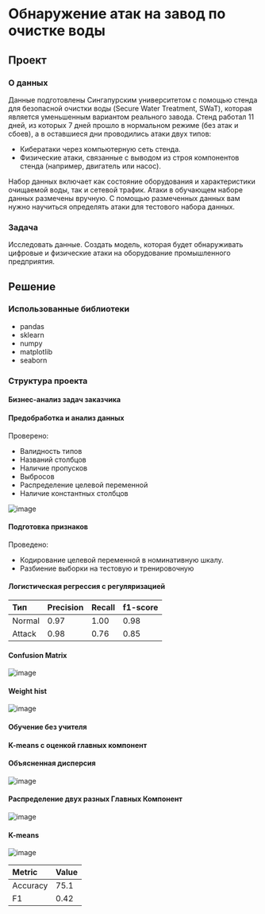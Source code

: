 # Обнаружение атак на завод по очистке воды

## Проект

### О данных
Данные подготовлены Сингапурским университетом c помощью стенда для безопасной очистки воды (Secure Water Treatment, SWaT), которая является уменьшенным вариантом реального завода. Стенд работал 11 дней, из которых 7 дней прошло в нормальном режиме (без атак и сбоев), а в оставшиеся дни проводились атаки двух типов:
 - Кибератаки через компьютерную сеть стенда.
 - Физические атаки, связанные с выводом из строя компонентов стенда (например, двигатель или насос).

Набор данных включает как состояние оборудования и характеристики очищаемой воды, так и сетевой трафик. Атаки в обучающем наборе данных размечены вручную. С помощью размеченных данных вам нужно научиться определять атаки для тестового набора данных.

### Задача
Исследовать данные. Создать модель, которая будет обнаруживать цифровые и физические атаки на оборудование промышленного предприятия.

## Решение
### Использованные библиотеки
 - pandas
 - sklearn
 - numpy
 - matplotlib
 - seaborn

### Структура проекта
#### Бизнес-анализ задач заказчика

#### Предобработка и анализ данных
Проверено:
 - Валидность типов
 - Названий столбцов 
 - Наличие пропусков 
 - Выбросов
 - Распределение целевой переменной
 - Наличие константных столбцов

![image](https://user-images.githubusercontent.com/65940534/169449561-5802a527-ce44-400d-aaff-c743bb9c2768.png)

#### Подготовка признаков
Проведено:
- Кодирование целевой переменной в номинативную шкалу.
- Разбиение выборки на тестовую и тренировочную


#### Логистическая регрессия с регуляризацией

| Тип | Precision  | Recall | f1-score |
| :---         | :---         | :---         | :---         |
| Normal   | 0.97     | 1.00 | 0.98 |
| Attack | 0.98 | 0.76 | 0.85 |

#### Confusion Matrix
![image](https://user-images.githubusercontent.com/65940534/169450950-ff99e877-d4a1-453a-830a-7f6e44a5d500.png)


#### Weight hist
![image](https://user-images.githubusercontent.com/65940534/169450740-ef437fc0-6f04-44c6-a79b-023d9686400b.png)


#### Обучение без учителя
#### K-means с оценкой главных компонент
#### Объясненная дисперсия
![image](https://user-images.githubusercontent.com/65940534/169451780-5cdc6403-a6da-4562-82ad-ffca5b5d37c4.png)

#### Распределение двух разных Главных Компонент
![image](https://user-images.githubusercontent.com/65940534/169451946-565d13e0-77d5-41c9-b7ec-7e9374fb42e9.png)

#### K-means
![image](https://user-images.githubusercontent.com/65940534/169452265-91cbb9d1-d7c2-4409-921d-83f008bc4d3c.png)

| Metric | Value |
| :---         | :---         |
| Accuracy   | 75.1     |
| F1 | 0.42 |
